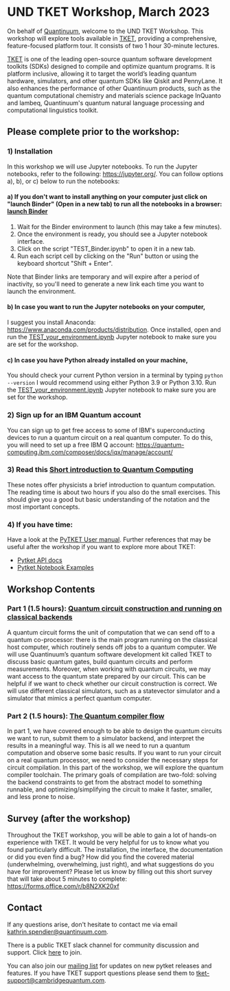 # UND TKET Workshop, March 2023

On behalf of [Quantinuum](https://www.quantinuum.com/), welcome to the UND TKET Workshop. This workshop will explore tools available in [TKET](https://www.quantinuum.com/developers/tket), providing a comprehensive, feature-focused platform tour. It consists of two 1 hour 30-minute lectures.

[TKET](https://www.quantinuum.com/developers/tket) is one of the leading open-source quantum software development toolkits (SDKs) designed to compile and optimize quantum programs. It is platform inclusive, allowing it to target the world’s leading quantum hardware, simulators, and other quantum SDKs like Qiskit and PennyLane. It also enhances the performance of other Quantinuum products, such as the quantum computational chemistry and materials science package InQuanto and lambeq, Quantinuum's quantum natural language processing and computational linguistics toolkit. 

## Please complete prior to the workshop:

### 1) Installation
In this workshop we will use Jupyter notebooks. To run the Jupyter notebooks, refer to the following: https://jupyter.org/. You can follow options a), b), or c) below to run the notebooks:

#### a) If you don't want to install anything on your computer just click on "launch Binder" (Open in a new tab) to run all the notebooks in a browser: [launch Binder](https://mybinder.org/v2/gh/spendierk/UND-TKET-Workshop-2023/main)
 1. Wait for the Binder environment to launch (this may take a few minutes).
 2. Once the environment is ready, you should see a Jupyter notebook interface.
 3. Click on the script "TEST_Binder.ipynb" to open it in a new tab.
 4. Run each script cell by clicking on the "Run" button or using the keyboard shortcut "Shift + Enter".

Note that Binder links are temporary and will expire after a period of inactivity, so you'll need to generate a new link each time you want to launch the environment.

#### b) In case you want to run the Jupyter notebooks on your computer,
I suggest you install Anaconda: https://www.anaconda.com/products/distribution. Once installed, open and run the [TEST_your_environment.ipynb](https://github.com/spendierk/UND-TKET-Workshop-2023/blob/main/TEST_your_environment.ipynb) Jupyter notebook to make sure you are set for the workshop.

#### c) In case you have Python already installed on your machine,
You should check your current Python version in a terminal by typing
`python --version`
I would recommend using either Python 3.9 or Python 3.10. Run the [TEST_your_environment.ipynb](https://github.com/spendierk/UND-TKET-Workshop-2023/blob/main/TEST_your_environment.ipynb) Jupyter notebook to make sure you are set for the workshop.

### 2) Sign up for an IBM Quantum account
You can sign up to get free access to some of IBM's superconducting devices to run a quantum circuit on a real quantum computer. To do this, you will need to set up a free IBM Q account: 
https://quantum-computing.ibm.com/composer/docs/iqx/manage/account/

### 3) Read this [Short introduction to Quantum Computing](https://www.kattemolle.com/KattemolleShortIntroToQC.pdf)
These notes offer physicists a brief introduction to quantum computation. The reading time is about two hours if you also do the small exercises. This should give
you a good but basic understanding of the notation and the most important concepts.

### 4) If you have time:
Have a look at the [PyTKET User manual](https://cqcl.github.io/pytket/manual/index.html). Further references that may be useful after the workshop if you want to explore more about TKET:
- [Pytket API docs](https://cqcl.github.io/tket/pytket/api/)
- [Pytket Notebook Examples](https://github.com/CQCL/pytket/tree/main/examples)


## Workshop Contents

### Part 1 (1.5 hours): [Quantum circuit construction and running on classical backends](https://github.com/spendierk/UND-TKET-Workshop-2023/blob/main/UND_TKET_Workshop_part1.ipynb)
A quantum circuit forms the unit of computation that we can send off to a quantum co-processor: there is the main program running on the classical host computer, which routinely sends off jobs to a quantum computer. We will use Quantinuum’s quantum software development kit called TKET to discuss basic quantum gates, build quantum circuits and perform measurements. Moreover, when working with quantum circuits, we may want access to the quantum state prepared by our circuit. This can be helpful if we want to check whether our circuit construction is correct. We will use different classical simulators, such as a statevector simulator and a simulator that mimics a perfect quantum computer. 

### Part 2 (1.5 hours): [The Quantum compiler flow](https://github.com/spendierk/UND-TKET-Workshop-2023/blob/main/UND_TKET_Workshop_part2-NEW.ipynb)
In part 1, we have covered enough to be able to design the quantum circuits we want to run, submit them to a simulator backend, and interpret the results in a meaningful way. This is all we need to run a quantum computation and observe some basic results. If you want to run your circuit on a real quantum processor, we need to consider the necessary steps for circuit compilation. In this part of the workshop, we will explore the quantum compiler toolchain. The primary goals of compilation are two-fold: solving the backend constraints to get from the abstract model to something runnable, and optimizing/simplifying the circuit to make it faster, smaller, and less prone to noise.


## Survey (after the workshop)
Throughout the TKET workshop, you will be able to gain a lot of hands-on experience with TKET. It would be very helpful for us to know what you found particularly difficult. The installation, the interface, the documentation or did you even find a bug? How did you find the covered material (underwhelming, overwhelming, just right), and what suggestions do you have for improvement? Please let us know by filling out this short survey that will take about 5 minutes to complete:
https://forms.office.com/r/b8N2XK20xf

## Contact
If any questions arise, don't hesitate to contact me via email
[kathrin.spendier@quantinuum.com](mailto:kathrin.spendier@quantinuum.com). 

There is a public TKET slack channel for community discussion and support. Click [here](https://tketusers.slack.com/join/shared_invite/zt-18qmsamj9-UqQFVdkRzxnXCcKtcarLRA#/shared-invite/email) to join. 

You can also join our [mailing list](https://list.cambridgequantum.com/cgi-bin/mailman/listinfo/tket-users) for updates on new pytket releases and features. If you have TKET support questions please send them to [tket-support@cambridgequantum.com](mailto:tket-support@cambridgequantum.com).
